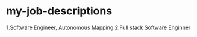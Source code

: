 # my-job-descriptions

 1.[Software Engineer, Autonomous Mapping](Software_Engineer-Autonomous_Mapping.md)
 2.[Full stack Software Enginner](Software_Engineer-Full_Stack.md)
